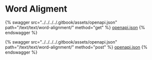 # Word Aligment

{% swagger src="../../../../.gitbook/assets/openapi.json" path="/text/text/word-alignment/" method="get" %}
[openapi.json](../../../../.gitbook/assets/openapi.json)
{% endswagger %}

{% swagger src="../../../../.gitbook/assets/openapi.json" path="/text/text/word-alignment/" method="post" %}
[openapi.json](../../../../.gitbook/assets/openapi.json)
{% endswagger %}
